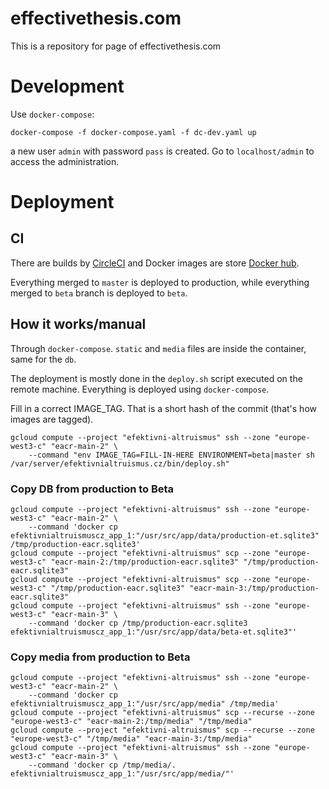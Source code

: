 # effectivethesis.com

This is a repository for page of effectivethesis.com

# Development
Use `docker-compose`:

```
docker-compose -f docker-compose.yaml -f dc-dev.yaml up
```

a new user `admin` with password `pass` is created. Go to
`localhost/admin` to access the administration.

# Deployment
## CI
There are builds by [CircleCI](https://circleci.com/gh/ea-czech-republic/efektivnialtruismus.cz) 
and Docker images are store [Docker hub](https://cloud.docker.com/u/czea/repository/docker/czea/effective-thesis/builds).

Everything merged to `master` is deployed to production, while everything merged
to `beta` branch is deployed to `beta`.  

## How it works/manual
Through `docker-compose`. `static` and `media` files are inside 
the container, same for the `db`.

The deployment is mostly done in the `deploy.sh` script executed on
the remote machine. Everything is deployed using `docker-compose`. 

Fill in a correct IMAGE_TAG. That is a short hash of the commit (that's
how images are tagged).

```
gcloud compute --project "efektivni-altruismus" ssh --zone "europe-west3-c" "eacr-main-2" \
    --command "env IMAGE_TAG=FILL-IN-HERE ENVIRONMENT=beta|master sh /var/server/efektivnialtruismus.cz/bin/deploy.sh"
```

### Copy DB from production to Beta
```
gcloud compute --project "efektivni-altruismus" ssh --zone "europe-west3-c" "eacr-main-2" \
    --command 'docker cp efektivnialtruismuscz_app_1:"/usr/src/app/data/production-et.sqlite3" /tmp/production-eacr.sqlite3'
gcloud compute --project "efektivni-altruismus" scp --zone "europe-west3-c" "eacr-main-2:/tmp/production-eacr.sqlite3" "/tmp/production-eacr.sqlite3"
gcloud compute --project "efektivni-altruismus" scp --zone "europe-west3-c" "/tmp/production-eacr.sqlite3" "eacr-main-3:/tmp/production-eacr.sqlite3"
gcloud compute --project "efektivni-altruismus" ssh --zone "europe-west3-c" "eacr-main-3" \
    --command 'docker cp /tmp/production-eacr.sqlite3 efektivnialtruismuscz_app_1:"/usr/src/app/data/beta-et.sqlite3"'
```

### Copy media from production to Beta
```
gcloud compute --project "efektivni-altruismus" ssh --zone "europe-west3-c" "eacr-main-2" \
    --command 'docker cp efektivnialtruismuscz_app_1:"/usr/src/app/media" /tmp/media'
gcloud compute --project "efektivni-altruismus" scp --recurse --zone "europe-west3-c" "eacr-main-2:/tmp/media" "/tmp/media"
gcloud compute --project "efektivni-altruismus" scp --recurse --zone "europe-west3-c" "/tmp/media" "eacr-main-3:/tmp/media"
gcloud compute --project "efektivni-altruismus" ssh --zone "europe-west3-c" "eacr-main-3" \
    --command 'docker cp /tmp/media/. efektivnialtruismuscz_app_1:"/usr/src/app/media/"'
```

